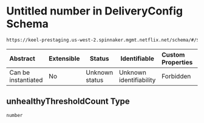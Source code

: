 # Untitled number in DeliveryConfig Schema

```txt
https://keel-prestaging.us-west-2.spinnaker.mgmt.netflix.net/schema/#/$defs/TargetGroup/properties/unhealthyThresholdCount
```




| Abstract            | Extensible | Status         | Identifiable            | Custom Properties | Additional Properties | Access Restrictions | Defined In                                                    |
| :------------------ | ---------- | -------------- | ----------------------- | :---------------- | --------------------- | ------------------- | ------------------------------------------------------------- |
| Can be instantiated | No         | Unknown status | Unknown identifiability | Forbidden         | Allowed               | none                | [keel.schema.json\*](keel.schema.json "open original schema") |

## unhealthyThresholdCount Type

`number`
